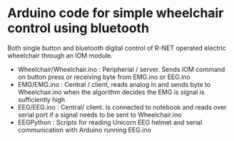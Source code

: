 # Arduino code for simple wheelchair control using bluetooth

Both single button and bluetooth digital control of R-NET operated
electric wheelchair through an IOM module.

- Wheelchair/Wheelchair.ino : Peripherial / server. Sends IOM command on button
  press or receiving byte from EMG.ino or EEG.ino
- EMG/EMG.ino : Central / client, reads analog in and sends byte to
  Wheelchair.ino when the algorithm decides the EMG is signal is
  sufficiently high
- EEG/EEG.ino : Central/ client. Is connected to notebook and reads over
  serial port if a signal needs to be sent to Wheelchair.ino
- EEGPython : Scripts for reading Unicorn EEG helmet and serial
  communication with Arduino running EEG.ino
  
  
